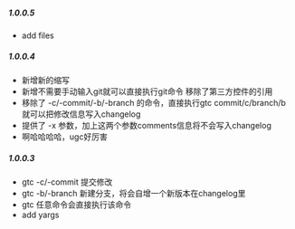 
##### 1.0.0.5

* add files

##### 1.0.0.4

* 新增新的缩写
* 新增不需要手动输入git就可以直接执行git命令 移除了第三方控件的引用
* 移除了 -c/-commit/-b/-branch 的命令，直接执行gtc commit/c/branch/b就可以把修改信息写入changelog
* 提供了 -x 参数，加上这两个参数comments信息将不会写入changelog
* 啊哈哈哈哈，ugc好厉害

##### 1.0.0.3

* gtc -c/-commit 提交修改
* gtc -b/-branch 新建分支，将会自增一个新版本在changelog里
* gtc 任意命令会直接执行该命令
* add yargs




